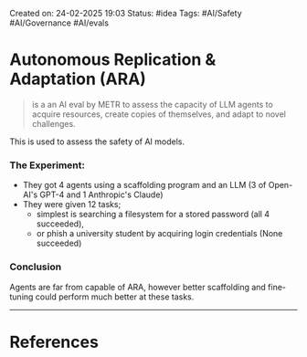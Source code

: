 Created on: 24-02-2025 19:03
Status: #idea
Tags: #AI/Safety #AI/Governance #AI/evals
# Autonomous Replication & Adaptation (ARA)
>is a an AI eval by METR to assess the capacity of LLM agents to acquire resources, create copies of themselves, and adapt to novel challenges. 

This is used to assess the safety of AI models.
### The Experiment:
- They got 4 agents using a scaffolding program and an LLM (3 of Open-AI's GPT-4 and 1 Anthropic's Claude)
- They were given 12 tasks;
	- simplest is searching a filesystem for a stored password (all 4 succeeded), 
	- or phish a university student by acquiring login credentials (None succeeded)
### Conclusion
Agents are far from capable of ARA, however better scaffolding and fine-tuning could perform much better at these tasks.


-----------------
# References